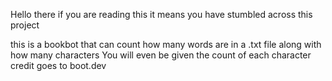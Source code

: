 Hello there if you are reading this it means you have stumbled across this project

this is a bookbot that can count how many words are in a .txt file along with how many characters 
You will even be given the count of each character 
credit goes to boot.dev 

